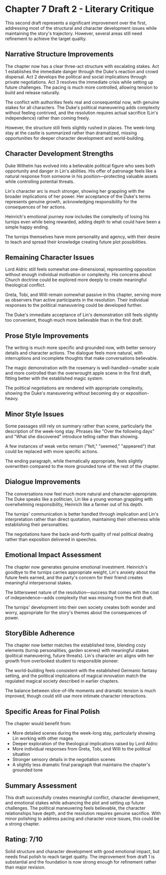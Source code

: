 # Chapter 7 Draft 2 - Literary Critique

This second draft represents a significant improvement over the first, addressing most of the structural and character development issues while maintaining the story's trajectory. However, several areas still need refinement to achieve the target quality.

## Narrative Structure Improvements

The chapter now has a clear three-act structure with escalating stakes. Act 1 establishes the immediate danger through the Duke's reaction and crowd dispersal. Act 2 develops the political and social implications through private negotiations. Act 3 resolves the immediate crisis while setting up future challenges. The pacing is much more controlled, allowing tension to build and release naturally.

The conflict with authorities feels real and consequential now, with genuine stakes for all characters. The Duke's political maneuvering adds complexity without feeling contrived, and the resolution requires actual sacrifice (Lin's independence) rather than coming freely.

However, the structure still feels slightly rushed in places. The week-long stay at the castle is summarized rather than dramatized, missing opportunities for deeper character development and world-building.

## Character Development Strengths

Duke Wilhelm has evolved into a believable political figure who sees both opportunity and danger in Lin's abilities. His offer of patronage feels like a natural response from someone in his position—protecting valuable assets while controlling potential threats.

Lin's character arc is much stronger, showing her grappling with the broader implications of her power. Her acceptance of the Duke's terms represents genuine growth, acknowledging responsibility for the consequences of her actions.

Heinrich's emotional journey now includes the complexity of losing his turnips even while being rewarded, adding depth to what could have been a simple happy ending.

The turnips themselves have more personality and agency, with their desire to teach and spread their knowledge creating future plot possibilities.

## Remaining Character Issues

Lord Aldric still feels somewhat one-dimensional, representing opposition without enough individual motivation or complexity. His concerns about Church doctrine could be explored more deeply to create meaningful theological conflict.

Greta, Tobi, and Willi remain somewhat passive in this chapter, serving more as observers than active participants in the resolution. Their individual responses to the political maneuvering could be developed further.

The Duke's immediate acceptance of Lin's demonstration still feels slightly too convenient, though much more believable than in the first draft.

## Prose Style Improvements

The writing is much more specific and grounded now, with better sensory details and character actions. The dialogue feels more natural, with interruptions and incomplete thoughts that make conversations believable.

The magic demonstration with the rosemary is well-handled—smaller scale and more controlled than the overwrought apple scene in the first draft, fitting better with the established magic system.

The political negotiations are rendered with appropriate complexity, showing the Duke's maneuvering without becoming dry or exposition-heavy.

## Minor Style Issues

Some passages still rely on summary rather than scene, particularly the description of the week-long stay. Phrases like "Over the following days" and "What she discovered" introduce telling rather than showing.

A few instances of weak verbs remain ("felt," "seemed," "appeared") that could be replaced with more specific actions.

The ending paragraph, while thematically appropriate, feels slightly overwritten compared to the more grounded tone of the rest of the chapter.

## Dialogue Improvements

The conversations now feel much more natural and character-appropriate. The Duke speaks like a politician, Lin like a young woman grappling with overwhelming responsibility, Heinrich like a farmer out of his depth.

The turnips' communication is better handled through implication and Lin's interpretation rather than direct quotation, maintaining their otherness while establishing their personalities.

The negotiations have the back-and-forth quality of real political dealing rather than exposition delivered in speeches.

## Emotional Impact Assessment

The chapter now generates genuine emotional investment. Heinrich's goodbye to the turnips carries appropriate weight, Lin's anxiety about the future feels earned, and the party's concern for their friend creates meaningful interpersonal stakes.

The bittersweet nature of the resolution—success that comes with the cost of independence—adds complexity that was missing from the first draft.

The turnips' development into their own society creates both wonder and worry, appropriate for the story's themes about the consequences of power.

## StoryBible Adherence

The chapter now better matches the established tone, blending cozy elements (turnip personalities, garden scenes) with meaningful stakes (political maneuvering, future threats). Lin's character arc aligns with her growth from overlooked student to responsible pioneer.

The world-building feels consistent with the established Germanic fantasy setting, and the political implications of magical innovation match the regulated magical society described in earlier chapters.

The balance between slice-of-life moments and dramatic tension is much improved, though could still use more intimate character interactions.

## Specific Areas for Final Polish

The chapter would benefit from:

- More detailed scenes during the week-long stay, particularly showing Lin working with other mages
- Deeper exploration of the theological implications raised by Lord Aldric
- More individual responses from Greta, Tobi, and Willi to the political situation
- Stronger sensory details in the negotiation scenes
- A slightly less dramatic final paragraph that maintains the chapter's grounded tone

## Summary Assessment

This draft successfully creates meaningful conflict, character development, and emotional stakes while advancing the plot and setting up future challenges. The political maneuvering feels believable, the character relationships have depth, and the resolution requires genuine sacrifice. With minor polishing to address pacing and character voice issues, this could be a strong chapter.

## Rating: 7/10

Solid structure and character development with good emotional impact, but needs final polish to reach target quality. The improvement from draft 1 is substantial and the foundation is now strong enough for refinement rather than major revision.
